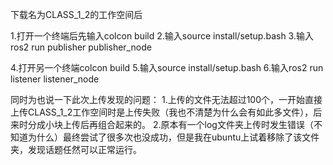 下载名为CLASS_1_2的工作空间后

1.打开一个终端后先输入colcon build
2.输入source install/setup.bash
3.输入ros2 run publisher publisher_node

4.打开另一个终端colcon build 
5.输入source install/setup.bash 
6.输入ros2 run listener listener_node

同时为也说一下此次上传发现的问题：
1.上传的文件无法超过100个，一开始直接上传CLASS_1_2工作空间时是上传失败（我也不清楚为什么会有如此多文件），后来时分成小块上传后再组合起来的。
2.原本有一个log文件夹上传时发生错误（不知道为什么）最终尝试了很多次也没成功，但是我在ubuntu上试着移除了该文件夹，发现话题任然可以正常运行。
